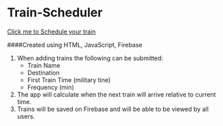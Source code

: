 # Train-Scheduler

[Click me to Schedule your train]()

####Created using HTML, JavaScript, Firebase

1. When adding trains the following can be submitted: 
    * Train Name
    * Destination
    * First Train Time (military tine)
    * Frequency (min)
2. The app will calculate when the next train will arrive relative to current time.
3. Trains will be saved on Firebase and will be able to be viewed by all users.
